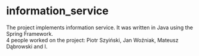 # information_service

The project implements information service. It was written in Java using the Spring Framework.  
4 people worked on the project: Piotr Szyiński, Jan Woźniak,  Mateusz Dąbrowski and I.
